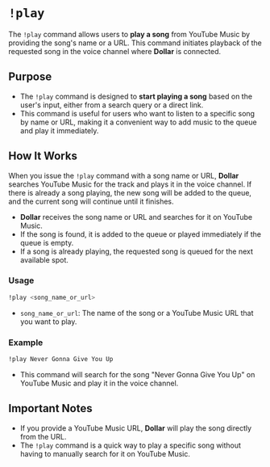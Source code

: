 # `!play`

The `!play` command allows users to **play a song** from YouTube Music by providing the song's name or a URL. This command initiates playback of the requested song in the voice channel where **Dollar** is connected.

## Purpose
- The `!play` command is designed to **start playing a song** based on the user's input, either from a search query or a direct link.
- This command is useful for users who want to listen to a specific song by name or URL, making it a convenient way to add music to the queue and play it immediately.

## How It Works
When you issue the `!play` command with a song name or URL, **Dollar** searches YouTube Music for the track and plays it in the voice channel. If there is already a song playing, the new song will be added to the queue, and the current song will continue until it finishes.

- **Dollar** receives the song name or URL and searches for it on YouTube Music.
- If the song is found, it is added to the queue or played immediately if the queue is empty.
- If a song is already playing, the requested song is queued for the next available spot.

### Usage

```bash
!play <song_name_or_url>
```

- `song_name_or_url`: The name of the song or a YouTube Music URL that you want to play.

### Example

```bash
!play Never Gonna Give You Up
```

- This command will search for the song "Never Gonna Give You Up" on YouTube Music and play it in the voice channel.

## Important Notes

- If you provide a YouTube Music URL, **Dollar** will play the song directly from the URL.
- The `!play` command is a quick way to play a specific song without having to manually search for it on YouTube Music.
